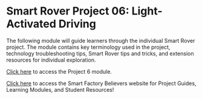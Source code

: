 # Smart Rover Project 06: Light-Activated Driving
The following module will guide learners through the individual Smart Rover project. The module contains key terminology used in the project, technology troubleshooting tips, Smart Rover tips and tricks, and extension resources for individual exploration. 

[Click here](https://dolmlh5574izq.cloudfront.net/learning-modules/project-6-light-activated-driving/index.html) to access the Project 6 module.

[Click here](https://dolmlh5574izq.cloudfront.net/purpose.html) to access the Smart Factory Believers website for Project Guides, Learning Modules, and Student Resources!